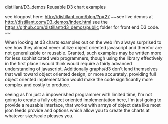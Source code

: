 distillant/D3_demos Reusable D3 chart examples

see blogpost here: http://distillant.com/blog/?p=27
 ~~see live demos at http://distillant.com/D3_demos/index.html
see the https://github.com/distillant/d3_demos/public folder for front end D3 code. ~~

When looking at d3 charts examples out on the web I'm always surprised to see how they almost
never utilize object oriented javascript and therefor are not generalizable or reusable. Granted,
such examples may be written more for less sophisticated web programmers,
though using the library effectively in the first place I would think would require a fairly advanced understanding of javascript.
 Additionally graphs/d3 don't lend themselves that well toward object oriented design, or more accurately, providing full
object oriented implementation would make the code significantly more complex and costly to produce.

seeing as I'm just a impoverished programmer with limited time, I'm not going to create a fully object oriented implementation here,
I'm just going to provide a reusable interface, that works with arrays of object
 data like most json feeds provide and options which allow you to create the charts at whatever size/scale pleases you.

